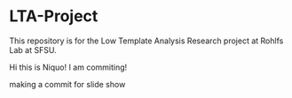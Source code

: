 # LTA-Project
This repository is for the Low Template Analysis Research project at Rohlfs Lab at SFSU.

Hi this is Niquo! I am commiting!

making a commit for slide show